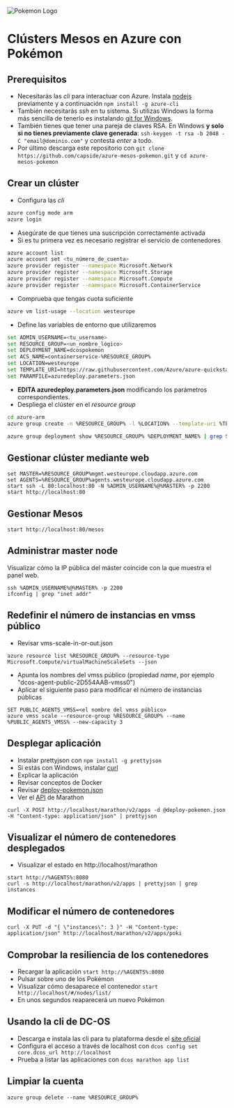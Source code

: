 
![Pokemon Logo](http://vignette1.wikia.nocookie.net/es.pokemon/images/6/61/Logo_de_Pok%C3%A9mon_(EN).png)

# Clústers Mesos en Azure con Pokémon

## Prerequisitos

* Necesitarás las *cli* para interactuar con Azure. Instala [nodejs](https://nodejs.org/en/) previamente y a continuación  ```npm install -g azure-cli```
* También necesitarás *ssh* en tu sistema. Si utilizas Windows la forma más sencilla de tenerlo es instalando [git for Windows](https://git-scm.com/download/win).
* También tienes que tener una pareja de claves RSA. En Windows **y solo si no tienes previamente clave generada**: ```ssh-keygen -t rsa -b 2048 -C "email@dominio.com"``` y contesta *enter* a todo.
* Por último descarga este repositorio con ```git clone https://github.com/capside/azure-mesos-pokemon.git``` y ```cd azure-mesos-pokemon```

## Crear un clúster

* Configura las *cli*

```bash
azure config mode arm
azure login
``` 
* Asegúrate de que tienes una suscripción correctamente activada
* Si es tu primera vez es necesario registrar el servicio de contenedores

```bash
azure account list
azure account set <tu_número_de_cuenta>
azure provider register --namespace Microsoft.Network
azure provider register --namespace Microsoft.Storage
azure provider register --namespace Microsoft.Compute
azure provider register --namespace Microsoft.ContainerService
``` 

* Comprueba que tengas cuota suficiente 

```bash
azure vm list-usage --location westeurope
```

* Define las variables de entorno que utilizaremos

```bash
set ADMIN_USERNAME=<tu_username>
set RESOURCE_GROUP=<un_nombre_lógico>
set DEPLOYMENT_NAME=dcospokemon
set ACS_NAME=containerservice-%RESOURCE_GROUP%
set LOCATION=westeurope
set TEMPLATE_URI=https://raw.githubusercontent.com/Azure/azure-quickstart-templates/master/101-acs-dcos/azuredeploy.json
set PARAMFILE=azuredeploy.parameters.json
```

* **EDITA azuredeploy.parameters.json** modificando los parámetros correspondientes.
* Despliega el clúster en el *resource group*

```bash
cd azure-arm
azure group create -n %RESOURCE_GROUP% -l %LOCATION% --template-uri %TEMPLATE_URI% -e %PARAMFILE% --deployment-name %DEPLOYMENT_NAME%

azure group deployment show %RESOURCE_GROUP% %DEPLOYMENT_NAME% | grep State
```

## Gestionar clúster mediante web

```
set MASTER=%RESOURCE_GROUP%mgmt.westeurope.cloudapp.azure.com
set AGENTS=%RESOURCE_GROUP%agents.westeurope.cloudapp.azure.com
start ssh -L 80:localhost:80 -N %ADMIN_USERNAME%@%MASTER% -p 2200 
start http://localhost:80
```

## Gestionar Mesos

```
start http://localhost:80/mesos
```

## Administrar master node

Visualizar cómo la IP pública del máster coincide con la que muestra el panel web.

```
ssh %ADMIN_USERNAME%@%MASTER% -p 2200
ifconfig | grep "inet addr"
```

## Redefinir el número de instancias en vmss público

* Revisar vms-scale-in-or-out.json

```
azure resource list %RESOURCE_GROUP% --resource-type Microsoft.Compute/virtualMachineScaleSets --json  
``` 

* Apunta los nombres del vmss público (propiedad *name*, por ejemplo "dcos-agent-public-2D554AAB-vmss0")
* Aplicar el siguiente paso para modificar el número de instancias públicas

```
SET PUBLIC_AGENTS_VMSS=<el nombre del vmss público>
azure vmss scale --resource-group %RESOURCE_GROUP% --name %PUBLIC_AGENTS_VMSS% --new-capacity 3
```

## Desplegar aplicación

* Instalar prettyjson con ```npm install -g prettyjson```
* Si estás con Windows, instalar [curl](https://curl.haxx.se/download.html)
* Explicar la aplicación
* Revisar conceptos de Docker
* Revisar [deploy-pokemon.json](https://github.com/capside/azure-mesos-pokemon/blob/master/azure-arm/deploy-pokemon.json)
* Ver el [API](https://mesosphere.github.io/marathon/docs/rest-api.html) de Marathon

```
curl -X POST http://localhost/marathon/v2/apps -d @deploy-pokemon.json -H "Content-type: application/json" | prettyjson
```

## Visualizar el número de contenedores desplegados

* Visualizar el estado en http://localhost/marathon

```
start http://%AGENTS%:8080
curl -s http://localhost/marathon/v2/apps | prettyjson | grep instances
```

## Modificar el número de contenedores

```
curl -X PUT -d "{ \"instances\": 3 }" -H "Content-type: application/json" http://localhost/marathon/v2/apps/poki
```

## Comprobar la resiliencia de los contenedores

* Recargar la aplicación ```start http://%AGENTS%:8080```
* Pulsar sobre uno de los Pokémon
* Visualizar cómo desaparece el contenedor ```start http://localhost/#/nodes/list/``` 
* En unos segundos reaparecerá un nuevo Pokémon 

## Usando la cli de DC-OS

* Descarga e instala las cli para tu plataforma desde el [site oficial](https://dcos.io/docs/1.8/usage/cli/install/#windows)
* Configura el acceso a través de localhost con ```dcos config set core.dcos_url http://localhost```
* Prueba a listar las aplicaciones con ```dcos marathon app list```

## Limpiar la cuenta

```
azure group delete --name %RESOURCE_GROUP% 
``` 
 
 
 
